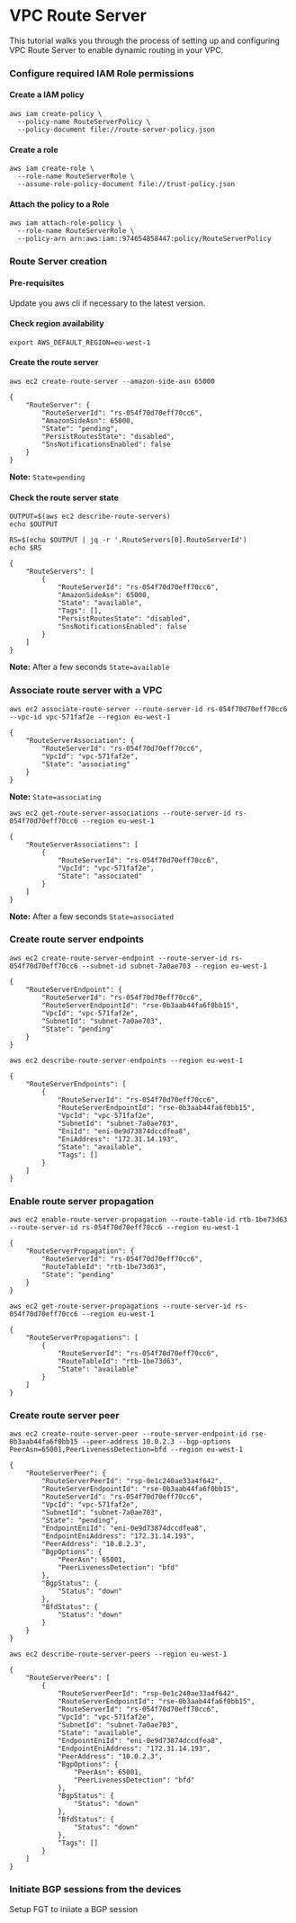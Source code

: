 # VPC Route Server
This tutorial walks you through the process of setting up and configuring VPC Route Server to enable dynamic routing in your VPC. 
### Configure required IAM Role permissions 
#### Create a IAM policy
```
aws iam create-policy \
  --policy-name RouteServerPolicy \
  --policy-document file://route-server-policy.json
```
#### Create a role
```
aws iam create-role \
  --role-name RouteServerRole \
  --assume-role-policy-document file://trust-policy.json
```
#### Attach the policy to a Role
```
aws iam attach-role-policy \
  --role-name RouteServerRole \
  --policy-arn arn:aws:iam::974654858447:policy/RouteServerPolicy
```
### Route Server creation
#### Pre-requisites
Update you aws cli if necessary to the latest version.

#### Check region availability
```
export AWS_DEFAULT_REGION=eu-west-1
```
#### Create the route server
```
aws ec2 create-route-server --amazon-side-asn 65000
```
```
{
    "RouteServer": {
        "RouteServerId": "rs-054f70d70eff70cc6",
        "AmazonSideAsn": 65000,
        "State": "pending",
        "PersistRoutesState": "disabled",
        "SnsNotificationsEnabled": false
    }
}
```
**Note:** `State=pending`
#### Check the route server state
```
OUTPUT=$(aws ec2 describe-route-servers)
echo $OUTPUT
```
```
RS=$(echo $OUTPUT | jq -r '.RouteServers[0].RouteServerId')
echo $RS
```
```
{
    "RouteServers": [
        {
            "RouteServerId": "rs-054f70d70eff70cc6",
            "AmazonSideAsn": 65000,
            "State": "available",
            "Tags": [],
            "PersistRoutesState": "disabled",
            "SnsNotificationsEnabled": false
        }
    ]
}
```
**Note:** After a few seconds `State=available`

### Associate route server with a VPC
```
aws ec2 associate-route-server --route-server-id rs-054f70d70eff70cc6 --vpc-id vpc-571faf2e --region eu-west-1
```
```
{
    "RouteServerAssociation": {
        "RouteServerId": "rs-054f70d70eff70cc6",
        "VpcId": "vpc-571faf2e",
        "State": "associating"
    }
}
```
**Note:** `State=associating`

```
aws ec2 get-route-server-associations --route-server-id rs-054f70d70eff70cc6 --region eu-west-1
```
```
{
    "RouteServerAssociations": [
        {
            "RouteServerId": "rs-054f70d70eff70cc6",
            "VpcId": "vpc-571faf2e",
            "State": "associated"
        }
    ]
}
```
**Note:** After a few seconds `State=associated`
### Create route server endpoints
```
aws ec2 create-route-server-endpoint --route-server-id rs-054f70d70eff70cc6 --subnet-id subnet-7a0ae703 --region eu-west-1
```
```
{
    "RouteServerEndpoint": {
        "RouteServerId": "rs-054f70d70eff70cc6",
        "RouteServerEndpointId": "rse-0b3aab44fa6f0bb15",
        "VpcId": "vpc-571faf2e",
        "SubnetId": "subnet-7a0ae703",
        "State": "pending"
    }
}
```
```
aws ec2 describe-route-server-endpoints --region eu-west-1
```
```
{
    "RouteServerEndpoints": [
        {
            "RouteServerId": "rs-054f70d70eff70cc6",
            "RouteServerEndpointId": "rse-0b3aab44fa6f0bb15",
            "VpcId": "vpc-571faf2e",
            "SubnetId": "subnet-7a0ae703",
            "EniId": "eni-0e9d73874dccdfea8",
            "EniAddress": "172.31.14.193",
            "State": "available",
            "Tags": []
        }
    ]
}
```
### Enable route server propagation 
```
aws ec2 enable-route-server-propagation --route-table-id rtb-1be73d63 --route-server-id rs-054f70d70eff70cc6 --region eu-west-1
```
```
{
    "RouteServerPropagation": {
        "RouteServerId": "rs-054f70d70eff70cc6",
        "RouteTableId": "rtb-1be73d63",
        "State": "pending"
    }
}
```
```
aws ec2 get-route-server-propagations --route-server-id rs-054f70d70eff70cc6 --region eu-west-1
```
```
{
    "RouteServerPropagations": [
        {
            "RouteServerId": "rs-054f70d70eff70cc6",
            "RouteTableId": "rtb-1be73d63",
            "State": "available"
        }
    ]
}
```
### Create route server peer
```
aws ec2 create-route-server-peer --route-server-endpoint-id rse-0b3aab44fa6f0bb15 --peer-address 10.0.2.3 --bgp-options PeerAsn=65001,PeerLivenessDetection=bfd --region eu-west-1
```
```
{
    "RouteServerPeer": {
        "RouteServerPeerId": "rsp-0e1c240ae33a4f642",
        "RouteServerEndpointId": "rse-0b3aab44fa6f0bb15",
        "RouteServerId": "rs-054f70d70eff70cc6",
        "VpcId": "vpc-571faf2e",
        "SubnetId": "subnet-7a0ae703",
        "State": "pending",
        "EndpointEniId": "eni-0e9d73874dccdfea8",
        "EndpointEniAddress": "172.31.14.193",
        "PeerAddress": "10.0.2.3",
        "BgpOptions": {
            "PeerAsn": 65001,
            "PeerLivenessDetection": "bfd"
        },
        "BgpStatus": {
            "Status": "down"
        },
        "BfdStatus": {
            "Status": "down"
        }
    }
}
```
```
aws ec2 describe-route-server-peers --region eu-west-1
```
```
{
    "RouteServerPeers": [
        {
            "RouteServerPeerId": "rsp-0e1c240ae33a4f642",
            "RouteServerEndpointId": "rse-0b3aab44fa6f0bb15",
            "RouteServerId": "rs-054f70d70eff70cc6",
            "VpcId": "vpc-571faf2e",
            "SubnetId": "subnet-7a0ae703",
            "State": "available",
            "EndpointEniId": "eni-0e9d73874dccdfea8",
            "EndpointEniAddress": "172.31.14.193",
            "PeerAddress": "10.0.2.3",
            "BgpOptions": {
                "PeerAsn": 65001,
                "PeerLivenessDetection": "bfd"
            },
            "BgpStatus": {
                "Status": "down"
            },
            "BfdStatus": {
                "Status": "down"
            },
            "Tags": []
        }
    ]
}
```
### Initiate BGP sessions from the devices
Setup FGT to iniiate a BGP session

